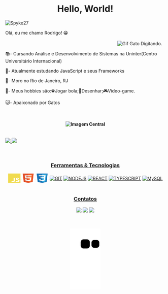 <h1 align="center">Hello, World!</h1>


<p align="left"> <img src="https://komarev.com/ghpvc/?username=Spyke27&label=Profile%20views&color=0e75b6&style=flat" alt="Spyke27" /></p>
Olá, eu me chamo Rodrigo! 😁<br> <br>

<img src="https://i.imgur.com/ZpD0jjL.gif" width="30%" height="30%" align="right" alt="Gif Gato Digitando.">

<br>
<p>📚- Cursando Análise e Desenvolvimento de Sistemas na Uninter(Centro Universitário Internacional)</p>
<p>📘- Atualmente estudando JavaScript e seus Frameworks</p>
<p>🏡- Moro no Rio de Janeiro, RJ</p>
<p>🧩- Meus hobbies são:⚽Jogar bola;🎨Desenhar;🎮Video-game.</p>
<p>🐱- Apaixonado por Gatos</p>
<br>
<h4 align="center">
<img height="400px" width="100%" src="https://i.imgur.com/iFruj2Y.gif" alt="Imagem Central">
</h4>
<br>

<div>
<!--Para quem for reutilizar o código abaixo, é só trocar o nome de usuário para o seu! 😉✌🏼-->

<a href="https://github.com/Spyke27">
<img height="180em" src="https://github-readme-stats.vercel.app/api?username=Spyke27&show_icons=true&theme=tokyonight&include_all_commits=true&count_private=true"/>
<img height="180em" src="https://github-readme-stats.vercel.app/api/top-langs/?username=Spyke27&layout=compact&langs_count=7&theme=tokyonight"/>
</div>
<br>
<div  align="center"> 
  <div style="display: inline_block"><br>
  <h3>Ferramentas & Tecnologias</h3>
  <img align="center" alt="Rafa-Js" height="30" width="40" src="https://raw.githubusercontent.com/devicons/devicon/master/icons/javascript/javascript-plain.svg">
  <img align="center" alt="HTML" height="30" width="40" src="https://raw.githubusercontent.com/devicons/devicon/master/icons/html5/html5-original.svg">
  <img align="center" alt="CSS" height="30" width="40" src="https://raw.githubusercontent.com/devicons/devicon/master/icons/css3/css3-original.svg">
  <img align="center" alt="GIT" height="30" width="40" src="https://icongr.am/devicon/git-original.svg?size=102&color=currentColor">
  <img align="center" alt="NODEJS" height="30" width="40" src="https://icongr.am/devicon/nodejs-original.svg?size=102&color=currentColor">
  <img align="center" alt="REACT" height="30" width="40" src="https://icongr.am/devicon/react-original.svg?size=102&color=currentColor">
  <img align="center" alt="TYPESCRIPT" height="30" width="40" src="https://icongr.am/devicon/typescript-original.svg?size=102&color=currentColor">
  <img align="center" alt="MySQL" height="30" width="40" src="https://icongr.am/devicon/mysql-original-wordmark.svg?size=102&color=currentColor">
</div>
 <br>
  <div align="center">
  <h3>Contatos</h3>
  <a href="https://www.linkedin.com/in/rodrigo-daniell" target="_blank"><img src="https://img.shields.io/badge/-LinkedIn-%230077B5?style=for-the-badge&logo=linkedin&logoColor=white" target="_blank"></a> 
  <a href="https://discord.gg/nNGuZJXS" target="_blank"><img src="https://img.shields.io/badge/Discord-7289DA?style=for-the-badge&logo=discord&logoColor=white"target="_blank"></a>
<a href = "mailto:rodrigoeufrasio2@gmail.com"><img src="https://img.shields.io/badge/Gmail-D14836?style=for-the-badge&logo=gmail&logoColor=white" target="_blank"></a>
</div>
  <br>
  <br>
  <div align="center">

  ![Snake animation](https://github.com/Spyke27/Spyke27/blob/output/github-contribution-grid-snake.svg)

</div>
 

